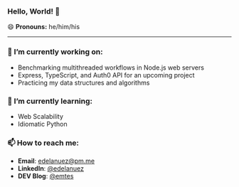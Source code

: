 ### Hello, World! 👋

😄 __Pronouns:__ he/him/his

---

### 🔭 I’m currently working on:
* Benchmarking multithreaded workflows in Node.js web servers
* Express, TypeScript, and Auth0 API for an upcoming project
* Practicing my data structures and algorithms

### 🌱 I’m currently learning:
* Web Scalability
* Idiomatic Python

### 📫 How to reach me:
* __Email__: [edelanuez@pm.me](mailto:edelanuez@pm.me)
* __LinkedIn__: [@edelanuez](https://www.linkedin.com/in/edelanuez/)
* __DEV Blog__: [@emtes](https://dev.to/emtes)

<!--
**emtes/emtes** is a ✨ _special_ ✨ repository because its `README.md` (this file) appears on your GitHub profile.

Here are some ideas to get you started:

- 🔭 I’m currently working on ...
- 🌱 I’m currently learning ...
- 👯 I’m looking to collaborate on ...
- 🤔 I’m looking for help with ...
- 💬 Ask me about ...
- 📫 How to reach me: ...
- 😄 Pronouns: ...
- ⚡ Fun fact: ...
-->
